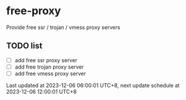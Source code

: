 
# free-proxy
Provide free ssr / trojan / vmess proxy servers


## TODO list
- [ ] add free ssr proxy server
- [ ] add free trojan proxy server
- [ ] add free vmess proxy server

Last updated at 2023-12-06 06:00:01 UTC+8, next update schedule at 2023-12-06 12:00:01 UTC+8

